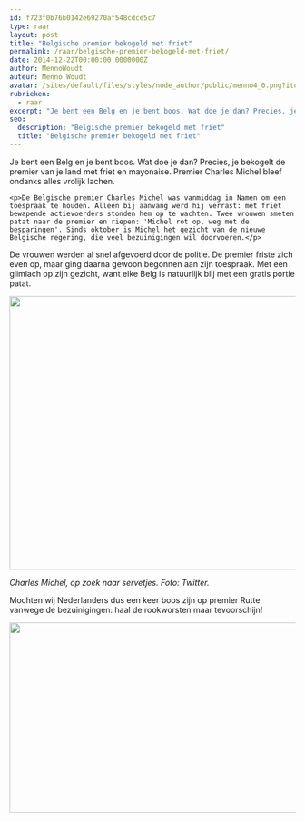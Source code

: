 ```yaml
---
id: f723f0b76b0142e69270af548cdce5c7
type: raar
layout: post
title: "Belgische premier bekogeld met friet"
permalink: /raar/belgische-premier-bekogeld-met-friet/
date: 2014-12-22T00:00:00.0000000Z
author: MennoWoudt
auteur: Menno Woudt
avatar: /sites/default/files/styles/node_author/public/menno4_0.png?itok=5KD7Yfz3
rubrieken:
  - raar
excerpt: "Je bent een Belg en je bent boos. Wat doe je dan? Precies, je bekogelt de premier van je land met friet en mayonaise. Premier Charles Michel bleef ondanks alles vrolijk lachen.  "
seo:
  description: "Belgische premier bekogeld met friet"
  title: "Belgische premier bekogeld met friet"
---
```

Je bent een Belg en je bent boos. Wat doe je dan? Precies, je bekogelt de premier van je land met friet en mayonaise. Premier Charles Michel bleef ondanks alles vrolijk lachen.  

    <p>De Belgische premier Charles Michel was vanmiddag in Namen om een toespraak te houden. Alleen bij aanvang werd hij verrast: met friet bewapende actievoerders stonden hem op te wachten. Twee vrouwen smeten patat naar de premier en riepen: 'Michel rot op, weg met de besparingen'. Sinds oktober is Michel het gezicht van de nieuwe Belgische regering, die veel bezuinigingen wil doorvoeren.</p>
<p>De vrouwen werden al snel afgevoerd door de politie. De premier friste zich even op, maar ging daarna gewoon begonnen aan zijn toespraak. Met een glimlach op zijn gezicht, want elke Belg is natuurlijk blij met een gratis portie patat.</p>
<p><div class="media media-element-container media-default"><div id="file-1106" class="file file-image file-image-png">

        
  
  <div class="content">
    <img height="482" width="560" class="media-element file-default" src="/sites/default/files/20.png" alt="">  </div>

  
</div>
</div>
<p><em>Charles Michel, op zoek naar servetjes. Foto: Twitter.</em></p>
<p>Mochten wij Nederlanders dus een keer boos zijn op premier Rutte vanwege de bezuinigingen: haal de rookworsten maar tevoorschijn!</p>
<p><div class="media media-element-container media-default"><div id="file-1107" class="file file-image file-image-png">

        
  
  <div class="content">
    <img height="335" width="560" class="media-element file-default" src="/sites/default/files/21.png" alt="">  </div>

  
</div>
</div>  
